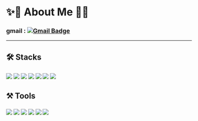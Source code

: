 # ✨🫡 About Me 👋✨
### gmail : [![Gmail Badge](https://img.shields.io/badge/Gmail-d14836?style=flat-square&logo=Gmail&logoColor=white&link=mailto:38265ye@gmail.com)](38265ye@gmail.com)


---
## 🛠️ Stacks
### <img src="https://img.shields.io/badge/java-blue?style=round-square&logo=java&logoColor=white"/> <img src="https://img.shields.io/badge/javascript-F7DF1E?style=flat-square&logo=javascript&logoColor=black"/> <img src="https://img.shields.io/badge/jquery-blue?style=round-square&logo=jquery&logoColor=white"/> <img src="https://img.shields.io/badge/HTML5-E34F26?style=flat-square&logo=HTML5&logoColor=white"/> <img src="https://img.shields.io/badge/CSS3-1572B6?style=flat-square&logo=CSS3&logoColor=white"/> <img src="https://img.shields.io/badge/Oracle-3B0B0B?style=flat-square&logo=Oracle&logoColor=F80000"/> <img src="https://img.shields.io/badge/jsp-blue?style=round-square&logo=jsp&logoColor=orange"/>


## ⚒️ Tools
### <img src="https://img.shields.io/badge/springboot-6DB33F?style=flat-square&logo=springboot&logoColor=white"/> <img src="https://img.shields.io/badge/spring-6DB33F?style=flat-square&logo=spring&logoColor=white"/> <img src="https://img.shields.io/badge/eclipseide-2C2255?style=flat-square&logo=eclipseide&logoColor=white"/> <img src="https://img.shields.io/badge/github-181717?style=flat-square&logo=github&logoColor=white"/> <img src="https://img.shields.io/badge/git-F05032?style=flat-square&logo=git&logoColor=white"/> <img src="https://img.shields.io/badge/figma-white?style=flat-square&logo=figma&logoColor=F24E1E"/> 
